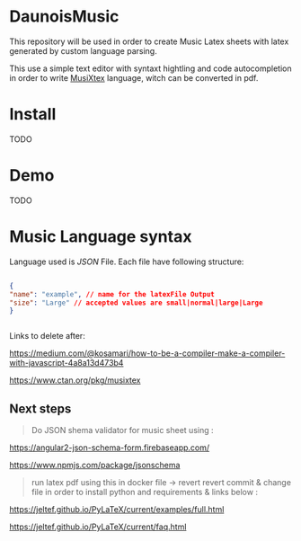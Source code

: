 # DaunoisMusic
This repository will be used in order to create Music Latex sheets with latex generated by custom language parsing.



This use a simple text editor with syntaxt hightling and code autocompletion in order to write [MusiXtex](https://ctan.org/pkg/musixtex) language, witch can be converted in pdf.

# Install

TODO

# Demo

TODO

# Music Language syntax


Language used is *JSON* File. Each file have following structure:


```json

{
"name": "example", // name for the latexFile Output
"size": "Large" // accepted values are small|normal|large|Large
}



```

Links to delete after:

https://medium.com/@kosamari/how-to-be-a-compiler-make-a-compiler-with-javascript-4a8a13d473b4


https://www.ctan.org/pkg/musixtex

## Next steps


> Do JSON shema validator for music sheet using : 

https://angular2-json-schema-form.firebaseapp.com/

https://www.npmjs.com/package/jsonschema


> run latex pdf using this in docker file -> revert revert commit & change file in order to install python and requirements & links below :

https://jeltef.github.io/PyLaTeX/current/examples/full.html

https://jeltef.github.io/PyLaTeX/current/faq.html